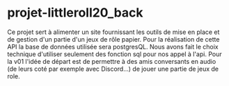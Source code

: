 # projet-littleroll20_back
Ce projet sert à alimenter un site fournissant les outils de mise en place et de gestion d'un partie d'un jeux de rôle papier.
Pour la réalisation de cette API la base de données utilisée sera postgresQL.
Nous avons fait le choix technique d'utiliser seulement des fonction sql pour nos appel à l'api.
Pour la v01 l'idée de départ est de permettre à des amis conversants en audio (de leurs coté par exemple avec Discord...) de jouer une partie de jeux de role.